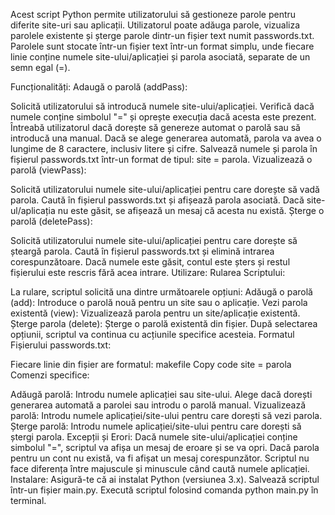 Acest script Python permite utilizatorului să gestioneze parole pentru diferite site-uri sau aplicații. Utilizatorul poate adăuga parole, vizualiza parolele existente și șterge parole dintr-un fișier text numit passwords.txt. Parolele sunt stocate într-un fișier text într-un format simplu, unde fiecare linie conține numele site-ului/aplicației și parola asociată, separate de un semn egal (=).

Funcționalități:
Adaugă o parolă (addPass):

Solicită utilizatorului să introducă numele site-ului/aplicației.
Verifică dacă numele conține simbolul "=" și oprește execuția dacă acesta este prezent.
Întreabă utilizatorul dacă dorește să genereze automat o parolă sau să introducă una manual.
Dacă se alege generarea automată, parola va avea o lungime de 8 caractere, inclusiv litere și cifre.
Salvează numele și parola în fișierul passwords.txt într-un format de tipul: site = parola.
Vizualizează o parolă (viewPass):

Solicită utilizatorului numele site-ului/aplicației pentru care dorește să vadă parola.
Caută în fișierul passwords.txt și afișează parola asociată.
Dacă site-ul/aplicația nu este găsit, se afișează un mesaj că acesta nu există.
Șterge o parolă (deletePass):

Solicită utilizatorului numele site-ului/aplicației pentru care dorește să șteargă parola.
Caută în fișierul passwords.txt și elimină intrarea corespunzătoare.
Dacă numele este găsit, contul este șters și restul fișierului este rescris fără acea intrare.
Utilizare:
Rularea Scriptului:

La rulare, scriptul solicită una dintre următoarele opțiuni:
Adăugă o parolă (add): Introduce o parolă nouă pentru un site sau o aplicație.
Vezi parola existentă (view): Vizualizează parola pentru un site/aplicație existentă.
Șterge parola (delete): Șterge o parolă existentă din fișier.
După selectarea opțiunii, scriptul va continua cu acțiunile specifice acesteia.
Formatul Fișierului passwords.txt:

Fiecare linie din fișier are formatul:
makefile
Copy code
site = parola
Comenzi specifice:

Adăugă parolă:
Introdu numele aplicației sau site-ului.
Alege dacă dorești generarea automată a parolei sau introdu o parolă manual.
Vizualizează parolă: Introdu numele aplicației/site-ului pentru care dorești să vezi parola.
Șterge parolă: Introdu numele aplicației/site-ului pentru care dorești să ștergi parola.
Excepții și Erori:
Dacă numele site-ului/aplicației conține simbolul "=", scriptul va afișa un mesaj de eroare și se va opri.
Dacă parola pentru un cont nu există, va fi afișat un mesaj corespunzător.
Scriptul nu face diferența între majuscule și minuscule când caută numele aplicației.
Instalare:
Asigură-te că ai instalat Python (versiunea 3.x).
Salvează scriptul într-un fișier main.py.
Execută scriptul folosind comanda python main.py în terminal.
